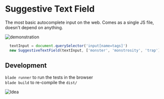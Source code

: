# Suggestive Text Field
The most basic autocomplete input on the web. Comes as a single JS file, doesn't depend on anything.

![demonstration](http://i64.tinypic.com/j0i8w2.gif)

```javascript
  textInput = document.querySelector('input[name=tags]')
  new SuggestiveTextField(textInput, ['monster', 'monstrosity', 'trap'])
```

## Development

`blade runner` to run the tests in the browser<br>
`blade build` to re-compile the `dist/`

![Idea](http://i64.tinypic.com/rva636.png)
